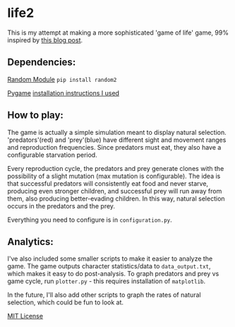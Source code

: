 # life2

This is my attempt at making a more sophisticated 'game of life' game, 99%
inspired by [this blog post](https://build-its.blogspot.com/2011/08/predator-prey-simulation.html).


## Dependencies:
[Random Module](https://pypi.org/project/random2/)
`pip install random2`

[Pygame](https://www.pygame.org/news)
[installation instructions I used](https://www.pygame.org/wiki/MacCompile)

## How to play:

The game is actually a simple simulation meant to display natural selection. 
'predators'(red) and 'prey'(blue) have different sight and movement ranges and reproduction
frequencies. Since predators must eat, they also have a configurable starvation period. 

Every reproduction cycle, the predators and prey generate clones with the possibility of a 
slight mutation (max mutation is configurable). The idea is that successful predators will 
consistently eat food and never starve, producing even stronger children, and successful prey
will run away from them, also producing better-evading children. In this way, natural selection
occurs in the predators and the prey.

Everything you need to configure is in `configuration.py`.

## Analytics:

I've also included some smaller scripts to make it easier to analyze the game. The game outputs 
character statistics/data to `data_output.txt`, which makes it easy to do post-analysis. To graph 
predators and prey vs game cycle, run `plotter.py` - this requires installation of `matplotlib`.

In the future, I'll also add other scripts to graph the rates of natural selection, which could be fun
to look at.

[MIT License](https://github.com/seanboe/life2/blob/master/LICENSE)
